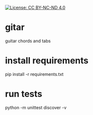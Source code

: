 [![License: CC BY-NC-ND 4.0](https://licensebuttons.net/l/by-nc-nd/4.0/80x15.png)](https://creativecommons.org/licenses/by-nc-nd/4.0/)

# gitar
guitar chords and tabs

# install requirements
pip install -r requirements.txt

# run tests
python -m unittest discover -v
